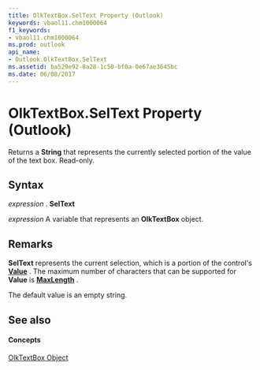 ```yaml
---
title: OlkTextBox.SelText Property (Outlook)
keywords: vbaol11.chm1000064
f1_keywords:
- vbaol11.chm1000064
ms.prod: outlook
api_name:
- Outlook.OlkTextBox.SelText
ms.assetid: ba529e92-8a28-1c50-bf0a-0e67ae3645bc
ms.date: 06/08/2017
---
```



# OlkTextBox.SelText Property (Outlook)

Returns a **String** that represents the currently selected portion of the value of the text box. Read-only.


## Syntax

 _expression_ . **SelText**

 _expression_ A variable that represents an **OlkTextBox** object.


## Remarks

 **SelText** represents the current selection, which is a portion of the control's **[Value](olktextbox-value-property-outlook.md)** . The maximum number of characters that can be supported for **Value** is **[MaxLength](olktextbox-maxlength-property-outlook.md)** .

The default value is an empty string.


## See also


#### Concepts


[OlkTextBox Object](olktextbox-object-outlook.md)

